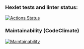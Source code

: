 ### Hexlet tests and linter status:
[![Actions Status](https://github.com/ShcherbinaDmitry/php-project-lvl1/workflows/hexlet-check/badge.svg)](https://github.com/ShcherbinaDmitry/php-project-lvl1/actions)

### Maintainability (CodeClimate)
[![Maintainability](https://api.codeclimate.com/v1/badges/f73c9f240d06954c0d5d/maintainability)](https://codeclimate.com/github/ShcherbinaDmitry/php-project-lvl1/maintainability)